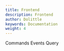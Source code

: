 ```yaml
---
title: Frontend
description: Frontend
author: Dolittle
keywords: Documentation
weight: 4
---
```


Commands
Events
Query
